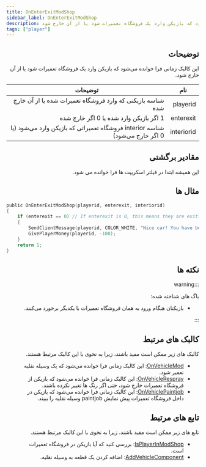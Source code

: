 ```yaml
---
title: OnEnterExitModShop
sidebar_label: OnEnterExitModShop
description: این کالبک زمانی فرا خوانده می‌شود که بازیکن وارد یک فروشگاه تعمیرات شود یا از آن خارج شود.
tags: ["player"]
---
```


<div dir="rtl" style={{ textAlign: "right" }}>

## توضیحات

این کالبک زمانی فرا خوانده می‌شود که بازیکن وارد یک فروشگاه تعمیرات شود یا از آن خارج شود.

| نام        | توضیحات                                                                      |
| ---------- | ---------------------------------------------------------------------------- |
| playerid   | شناسه بازیکنی که وارد فروشگاه تعمیرات شده یا از آن خارج شده                   |
| enterexit  | 1 اگر بازیکن وارد شده یا 0 اگر خارج شده                                      |
| interiorid | شناسه interior فروشگاه تعمیراتی که بازیکن وارد می‌شود (یا 0 اگر خارج می‌شود) |

## مقادیر برگشتی

این همیشه ابتدا در فیلتر اسکریپت ها فرا خوانده می شود.

## مثال ها

</div>

```c
public OnEnterExitModShop(playerid, enterexit, interiorid)
{
    if (enterexit == 0) // If enterexit is 0, this means they are exiting
    {
        SendClientMessage(playerid, COLOR_WHITE, "Nice car! You have been taxed $100.");
        GivePlayerMoney(playerid, -100);
    }
    return 1;
}
```

<div dir="rtl" style={{ textAlign: "right" }}>

## نکته ها

:::warning

باگ های شناخته شده:

- بازیکنان هنگام ورود به همان فروشگاه تعمیرات با یکدیگر برخورد می‌کنند.

:::

## کالبک های مرتبط

کالبک های زیر ممکن است مفید باشند، زیرا به نحوی با این کالبک مرتبط هستند.

- [OnVehicleMod](OnVehicleMod): این کالبک زمانی فرا خوانده می‌شود که یک وسیله نقلیه تعمیر شود.
- [OnVehicleRespray](OnVehicleRespray): این کالبک زمانی فرا خوانده می‌شود که بازیکن از فروشگاه تعمیرات خارج شود، حتی اگر رنگ ها تغییر نکرده باشند.
- [OnVehiclePaintjob](OnVehiclePaintjob): این کالبک زمانی فرا خوانده می‌شود که بازیکن در داخل فروشگاه تعمیرات پیش نمایش paintjob وسیله نقلیه را ببیند.

## تابع های مرتبط

تابع های زیر ممکن است مفید باشند، زیرا به نحوی با این کالبک مرتبط هستند.

- [IsPlayerInModShop](../functions/IsPlayerInModShop): بررسی کنید که آیا بازیکن در فروشگاه تعمیرات است.
- [AddVehicleComponent](../functions/AddVehicleComponent): اضافه کردن یک قطعه به وسیله نقلیه.

</div>